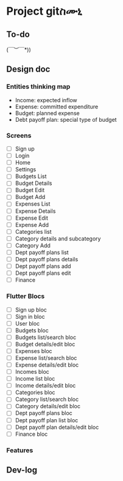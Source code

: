 # Project gitስሙኒ

## To-do

\(￣︶￣*\))

## Design doc

### Entities thinking map

- Income: expected inflow
- Expense: committed expenditure 
- Budget: planned expense
- Debt payoff plan: special type of budget

### Screens

- [ ] Sign up
- [ ] Login
- [ ] Home
- [ ] Settings
- [ ] Budgets List
- [ ] Budget Details
- [ ] Budget Edit
- [ ] Budget Add
- [ ] Expenses List
- [ ] Expense Details
- [ ] Expense Edit 
- [ ] Expense Add
- [ ] Categories list
- [ ] Category details and subcategory
- [ ] Category Add
- [ ] Dept payoff plans list
- [ ] Dept payoff plans details
- [ ] Dept payoff plans add 
- [ ] Dept payoff plans edit
- [ ] Finance 

### Flutter Blocs

- [ ] Sign up bloc
- [ ] Sign in bloc
- [ ] User bloc
- [ ] Budgets bloc
- [ ] Budgets list/search bloc
- [ ] Budget details/edit bloc
- [ ] Expenses bloc
- [ ] Expense list/search bloc
- [ ] Expense details/edit bloc
- [ ] Incomes bloc
- [ ] Income list bloc
- [ ] Income details/edit bloc
- [ ] Categories bloc
- [ ] Category list/search bloc
- [ ] Category details/edit bloc
- [ ] Dept payoff plans bloc
- [ ] Dept payoff plan list bloc
- [ ] Dept payoff plan details/edit bloc
- [ ] Finance bloc

### Features


## Dev-log 

